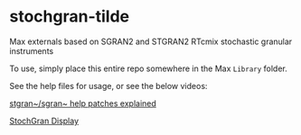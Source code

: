 # stochgran-tilde
Max externals based on SGRAN2 and STGRAN2 RTcmix stochastic granular instruments

To use, simply place this entire repo somewhere in the Max `Library` folder.

See the help files for usage, or see the below videos:

[stgran~/sgran~ help patches explained](https://www.youtube.com/watch?v=k3bppamjiHg)


[StochGran Display](https://www.youtube.com/watch?v=me6kD1mZGR4)
